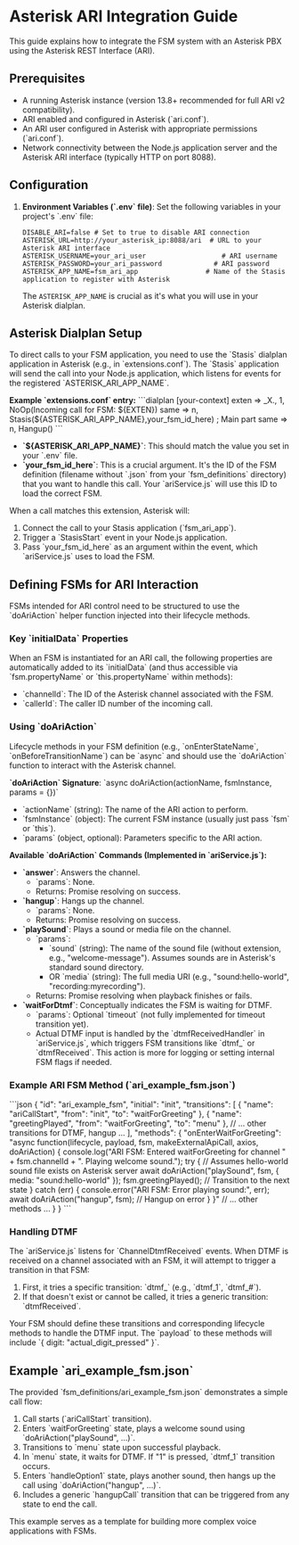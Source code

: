 # Asterisk ARI Integration Guide

This guide explains how to integrate the FSM system with an Asterisk PBX using the Asterisk REST Interface (ARI).

## Prerequisites

*   A running Asterisk instance (version 13.8+ recommended for full ARI v2 compatibility).
*   ARI enabled and configured in Asterisk (\`ari.conf\`).
*   An ARI user configured in Asterisk with appropriate permissions (\`ari.conf\`).
*   Network connectivity between the Node.js application server and the Asterisk ARI interface (typically HTTP on port 8088).

## Configuration

1.  **Environment Variables (\`.env\` file)**:
    Set the following variables in your project's \`.env\` file:
    ```env
    DISABLE_ARI=false # Set to true to disable ARI connection
    ASTERISK_URL=http://your_asterisk_ip:8088/ari  # URL to your Asterisk ARI interface
    ASTERISK_USERNAME=your_ari_user                   # ARI username
    ASTERISK_PASSWORD=your_ari_password             # ARI password
    ASTERISK_APP_NAME=fsm_ari_app                 # Name of the Stasis application to register with Asterisk
    ```
    The `ASTERISK_APP_NAME` is crucial as it's what you will use in your Asterisk dialplan.

## Asterisk Dialplan Setup

To direct calls to your FSM application, you need to use the \`Stasis\` dialplan application in Asterisk (e.g., in \`extensions.conf\`). The \`Stasis\` application will send the call into your Node.js application, which listens for events for the registered \`ASTERISK_ARI_APP_NAME\`.

**Example \`extensions.conf\` entry:**
\`\`\`dialplan
[your-context]
exten => _X., 1, NoOp(Incoming call for FSM: \${EXTEN})
  same => n, Stasis(\${ASTERISK_ARI_APP_NAME},your_fsm_id_here) ; Main part
  same => n, Hangup()
\`\`\`

*   **\`\${ASTERISK_ARI_APP_NAME}\`**: This should match the value you set in your \`.env\` file.
*   **\`your_fsm_id_here\`**: This is a crucial argument. It's the ID of the FSM definition (filename without \`.json\` from your \`fsm_definitions\` directory) that you want to handle this call. Your \`ariService.js\` will use this ID to load the correct FSM.

When a call matches this extension, Asterisk will:
1.  Connect the call to your Stasis application (\`fsm_ari_app\`).
2.  Trigger a \`StasisStart\` event in your Node.js application.
3.  Pass \`your_fsm_id_here\` as an argument within the event, which \`ariService.js\` uses to load the FSM.

## Defining FSMs for ARI Interaction

FSMs intended for ARI control need to be structured to use the \`doAriAction\` helper function injected into their lifecycle methods.

### Key \`initialData\` Properties

When an FSM is instantiated for an ARI call, the following properties are automatically added to its \`initialData\` (and thus accessible via \`fsm.propertyName\` or \`this.propertyName\` within methods):
*   \`channelId\`: The ID of the Asterisk channel associated with the FSM.
*   \`callerId\`: The caller ID number of the incoming call.

### Using \`doAriAction\`

Lifecycle methods in your FSM definition (e.g., \`onEnterStateName\`, \`onBeforeTransitionName\`) can be \`async\` and should use the \`doAriAction\` function to interact with the Asterisk channel.

**\`doAriAction\` Signature**: \`async doAriAction(actionName, fsmInstance, params = {})\`
*   \`actionName\` (string): The name of the ARI action to perform.
*   \`fsmInstance\` (object): The current FSM instance (usually just pass \`fsm\` or \`this\`).
*   \`params\` (object, optional): Parameters specific to the ARI action.

**Available \`doAriAction\` Commands (Implemented in \`ariService.js\`):**

*   **\`answer\`**: Answers the channel.
    *   \`params\`: None.
    *   Returns: Promise resolving on success.
*   **\`hangup\`**: Hangs up the channel.
    *   \`params\`: None.
    *   Returns: Promise resolving on success.
*   **\`playSound\`**: Plays a sound or media file on the channel.
    *   \`params\`:
        *   \`sound\` (string): The name of the sound file (without extension, e.g., "welcome-message"). Assumes sounds are in Asterisk's standard sound directory.
        *   OR \`media\` (string): The full media URI (e.g., "sound:hello-world", "recording:myrecording").
    *   Returns: Promise resolving when playback finishes or fails.
*   **\`waitForDtmf\`**: Conceptually indicates the FSM is waiting for DTMF.
    *   \`params\`: Optional \`timeout\` (not fully implemented for timeout transition yet).
    *   Actual DTMF input is handled by the \`dtmfReceivedHandler\` in \`ariService.js\`, which triggers FSM transitions like \`dtmf_<digit>\` or \`dtmfReceived\`. This action is more for logging or setting internal FSM flags if needed.

### Example ARI FSM Method (\`ari_example_fsm.json\`)

\`\`\`json
{
  "id": "ari_example_fsm",
  "initial": "init",
  "transitions": [
    { "name": "ariCallStart", "from": "init", "to": "waitForGreeting" },
    { "name": "greetingPlayed", "from": "waitForGreeting", "to": "menu" },
    // ... other transitions for DTMF, hangup ...
  ],
  "methods": {
    "onEnterWaitForGreeting": "async function(lifecycle, payload, fsm, makeExternalApiCall, axios, doAriAction) {
        console.log(\"ARI FSM: Entered waitForGreeting for channel \" + fsm.channelId + \". Playing welcome sound.\");
        try {
            // Assumes hello-world sound file exists on Asterisk server
            await doAriAction(\"playSound\", fsm, { media: \"sound:hello-world\" });
            fsm.greetingPlayed(); // Transition to the next state
        } catch (err) {
            console.error(\"ARI FSM: Error playing sound:\", err);
            await doAriAction(\"hangup\", fsm); // Hangup on error
        }
    }"
    // ... other methods ...
  }
}
\`\`\`

### Handling DTMF

The \`ariService.js\` listens for \`ChannelDtmfReceived\` events. When DTMF is received on a channel associated with an FSM, it will attempt to trigger a transition in that FSM:
1.  First, it tries a specific transition: \`dtmf_<digit>\` (e.g., \`dtmf_1\`, \`dtmf_#\`).
2.  If that doesn't exist or cannot be called, it tries a generic transition: \`dtmfReceived\`.

Your FSM should define these transitions and corresponding lifecycle methods to handle the DTMF input. The \`payload\` to these methods will include \`{ digit: "actual_digit_pressed" }\`.

## Example \`ari_example_fsm.json\`

The provided \`fsm_definitions/ari_example_fsm.json\` demonstrates a simple call flow:
1.  Call starts (\`ariCallStart\` transition).
2.  Enters \`waitForGreeting\` state, plays a welcome sound using \`doAriAction("playSound", ...)\`.
3.  Transitions to \`menu\` state upon successful playback.
4.  In \`menu\` state, it waits for DTMF. If "1" is pressed, \`dtmf_1\` transition occurs.
5.  Enters \`handleOption1\` state, plays another sound, then hangs up the call using \`doAriAction("hangup", ...)\`.
6.  Includes a generic \`hangupCall\` transition that can be triggered from any state to end the call.

This example serves as a template for building more complex voice applications with FSMs.
